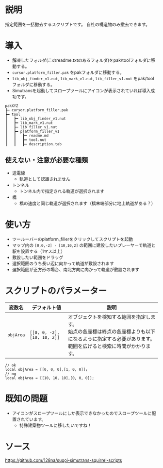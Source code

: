 # 説明

指定範囲を一括撤去するスクリプトです。
自社の構造物のみ撤去できます。

# 導入

- 解凍したフォルダ(このreadme.txtのあるフォルダ)をpak/toolフォルダに移動する。
- `cursor.platform_filler.pak` をpakフォルダに移動する。
- `lib_obj_finder_v1.nut`, `lib_mark_v1.nut`, `lib_filler_v1.nut` をpak/toolフォルダに移動する。
- Simutransを起動してスロープツールにアイコンが表示されていれば導入成功です。

```
pakXYZ
┣━ cursor.platform_filler.pak
┣━ tool
┃   ┣━ lib_obj_finder_v1.nut
┃   ┣━ lib_mark_v1.nut
┃   ┣━ lib_filler_v1.nut
┃   ┣━ platform_filler_v1
┃   ┃   ┣━ readme.md
┃   ┃   ┣━ tool.nut
┃   ┃   ┣━ description.tab
```

## 使えない・注意が必要な種類

- 送電線
  - 軌道として認識されません
- トンネル
  - トンネル内で指定される軌道が選択されます
- 橋
  - 橋の速度と同じ軌道が選択されます（橋末端部分に地上軌道がある？）

# 使い方

- ツールーバーのplatform_fillerをクリックしてスクリプトを起動
- マップ内の `[0,0,-2] - [10,10,2]` の範囲に建設したいプレーヤーで軌道と駅を設置する（1マス以上）
- 敷設したい範囲をドラッグ
- 選択範囲のうち長い辺に向かって軌道が敷設されます
- 選択範囲が正方形の場合、南北方向に向かって軌道が敷設されます

# スクリプトのパラメーター

|変数名|デフォルト値|説明|
|---|---|---|
|`objArea`|`[[0, 0, -2],[10, 10, 2]]`|オブジェクトを検知する範囲を指定します。<br>始点の各座標は終点の各座標よりも以下になるように指定する必要があります。<br>範囲を広げると検索に時間がかかります。|

```
// ok
local objArea = [[0, 0, 0],[1, 0, 0]];
// ng
local objArea = [[10, 10, 10],[0, 0, 0]];
```

# 既知の問題

- アイコンがスロープツールにしか表示できなかったのでスロープツールに配置されています。
  - 特殊建築物ツールに移したいですね！

# ソース
https://github.com/128na/sugoi-simutrans-squirrel-scripts
